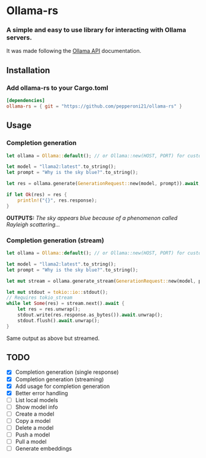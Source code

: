 # Ollama-rs
### A simple and easy to use library for interacting with Ollama servers.
It was made following the [Ollama API](https://github.com/jmorganca/ollama/blob/main/docs/api.md) documentation.

## Installation
### Add ollama-rs to your Cargo.toml
```toml
[dependencies]
ollama-rs = { git = "https://github.com/pepperoni21/ollama-rs" }
```

## Usage
### Completion generation
```rust
let ollama = Ollama::default(); // or Ollama::new(HOST, PORT) for custom values

let model = "llama2:latest".to_string();
let prompt = "Why is the sky blue?".to_string();

let res = ollama.generate(GenerationRequest::new(model, prompt)).await;

if let Ok(res) = res {
    println!("{}", res.response);
}
```
**OUTPUTS:** *The sky appears blue because of a phenomenon called Rayleigh scattering...*
### Completion generation (stream)
```rust
let ollama = Ollama::default(); // or Ollama::new(HOST, PORT) for custom values

let model = "llama2:latest".to_string();
let prompt = "Why is the sky blue?".to_string();

let mut stream = ollama.generate_stream(GenerationRequest::new(model, prompt)).await.unwrap(); // bad error handling for example purposes

let mut stdout = tokio::io::stdout();
// Requires tokio_stream
while let Some(res) = stream.next().await {
    let res = res.unwrap();
    stdout.write(res.response.as_bytes()).await.unwrap();
    stdout.flush().await.unwrap();
}
```
Same output as above but streamed.

## TODO
- [x] Completion generation (single response)
- [x] Completion generation (streaming)
- [x] Add usage for completion generation
- [x] Better error handling
- [ ] List local models
- [ ] Show model info
- [ ] Create a model
- [ ] Copy a model
- [ ] Delete a model
- [ ] Push a model
- [ ] Pull a model
- [ ] Generate embeddings